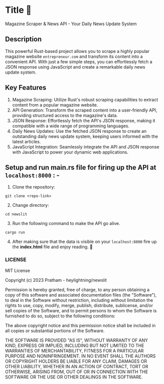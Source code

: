 # Title 📢
Magazine Scraper & News API - Your Daily News Update System

## Description
This powerful Rust-based project allows you to scrape a highly popular magazine website ` entrepreneur.com ` and transform its content into a convenient API. With just a few simple steps, you can effortlessly fetch a JSON response using JavaScript and create a remarkable daily news update system.

## Key Features
1. Magazine Scraping: Utilize Rust's robust scraping capabilities to extract content from a popular magazine website.
2. API Generation: Transform the scraped content into a user-friendly API, providing structured access to the magazine's data.
3. JSON Response: Effortlessly fetch the API's JSON response, making it compatible with a wide range of programming languages.
4. Daily News Updates: Use the fetched JSON response to create an outstanding daily news update system, keeping users informed with the latest articles.
5. JavaScript Integration: Seamlessly integrate the API and JSON response with JavaScript to power your dynamic web applications.

## Setup and run main.rs file for firing up the API at ` localhost:8000 ` : -
1. Clone the repository:
```
git clone <repo-link>
```
2. Change directory:
```
cd newslit
```
3. Run the following command to make the API go alive.
```
cargo run
```
4. After making sure that the data is visible on your ` localhost:8000 ` fire up the **index.html** file and enjoy reading. 📖

### LICENSE 
MIT License

Copyright (c) 2023 Pratham - heylightning/newslit

Permission is hereby granted, free of charge, to any person obtaining a copy
of this software and associated documentation files (the "Software"), to deal
in the Software without restriction, including without limitation the rights
to use, copy, modify, merge, publish, distribute, sublicense, and/or sell
copies of the Software, and to permit persons to whom the Software is
furnished to do so, subject to the following conditions:

The above copyright notice and this permission notice shall be included in all
copies or substantial portions of the Software.

THE SOFTWARE IS PROVIDED "AS IS", WITHOUT WARRANTY OF ANY KIND, EXPRESS OR
IMPLIED, INCLUDING BUT NOT LIMITED TO THE WARRANTIES OF MERCHANTABILITY,
FITNESS FOR A PARTICULAR PURPOSE AND NONINFRINGEMENT. IN NO EVENT SHALL THE
AUTHORS OR COPYRIGHT HOLDERS BE LIABLE FOR ANY CLAIM, DAMAGES OR OTHER
LIABILITY, WHETHER IN AN ACTION OF CONTRACT, TORT OR OTHERWISE, ARISING FROM,
OUT OF OR IN CONNECTION WITH THE SOFTWARE OR THE USE OR OTHER DEALINGS IN THE
SOFTWARE.
